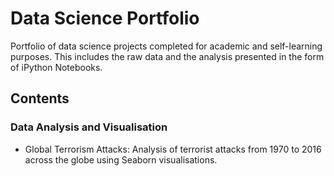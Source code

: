 # Data Science Portfolio
Portfolio of data science projects completed for academic and self-learning purposes. This includes the raw data and the analysis presented in the form of iPython Notebooks. 

## Contents
### Data Analysis and Visualisation
* Global Terrorism Attacks: Analysis of terrorist attacks from 1970 to 2016 across the globe using Seaborn visualisations.
